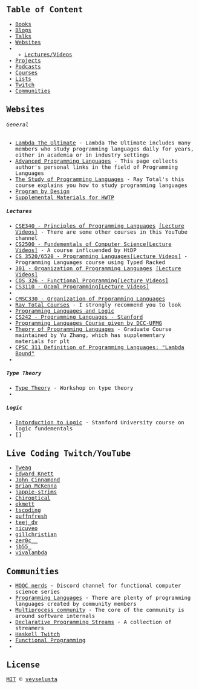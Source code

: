 
<samp>

## Table of Content

- [Books](#books)
- [Blogs](#blogs)
- [Talks](#talks)
- [Websites](#websites)
- * [Lectures/Videos](#lecture/videos)
- [Projects](#projects)
- [Podcasts](#podcasts)
- [Courses](#courses)
- [Lists](#lists)
- [Twitch](#twitch)
- [Communities](#communities)


## Websites

###### General
- [Lambda The Ultimate](http://lambda-the-ultimate.org/) - Lambda The Ultimate includes many members who study programming languages daily for years, either in academia or in industry settings
- [Advanced Programming Languages](http://di002.edv.uniovi.es/~labra/APL.html) - This page collects author's personal links in the field of Programming Languages
- [The Study of Programming Languages](https://cs.lmu.edu/~ray/notes/plstudy/) - Ray Total's this course explains you how to study programming languages
- [Program by Design](https://programbydesign.org/)
- [Supplemental Materials for HWTP](https://felleisen.org/matthias/htdp-plus.html)

##### Lectures
- [CSE340 - Principles of Programming Languages](https://adamdoupe.com/teaching/classes/cse340-principles-of-programming-languages-s16/) [[Lecture Videos]](https://www.youtube.com/playlist?list=PLK06XT3hFPzilgF1mi_hHqcXO1-o_8OEe) - There are some other courses in this YouTube channel
- [CS2500 - Fundementals of Computer Science](https://www.youtube.com/playlist?list=PLK06XT3hFPzilgF1mi_hHqcXO1-o_8OEe)[[Lecture Videos]](https://www.ccs.neu.edu/home/nderbinsky/fundies1/m1.html) - A course inflcuended by HtDP
- [CS 3520/6520 - Programming Languages](https://my.eng.utah.edu/~cs3520/f20/schedule.html)[[Lecture Videos]](https://www.youtube.com/@matthewflatt489/playlists) - Programming Languages course using Typed Racked
- [301 - Organization of Programming Languages](http://jeapostrophe.github.io/courses/2020/summer/301/course/) [[Lecture Videos]](https://www.youtube.com/watch?v=j2pYeKjq_60&list=PLB1enDd0fV0i5SWGe-A1YjmD8MmlGavIj&ab_channel=JayMcCarthy)
- [COS 326 - Functional Programming](https://www.cs.princeton.edu/courses/archive/fall21/cos326/schedule.php)[[Lecture Videos]](https://mediacentral.princeton.edu/channel/COS+326+Functional+Programming/174748251)
- [CS3110 - Ocaml Programming](https://cs3110.github.io/textbook/chapters/preface/about.html)[[Lecture Videos]](https://www.youtube.com/watch?v=MUcka_SvhLw&list=PLre5AT9JnKShBOPeuiD9b-I4XROIJhkIU&ab_channel=MichaelRyanClarkson)
- 
- [CMSC330 - Organization of Programming Languages](https://www.cs.umd.edu/class/spring2022/cmsc330/#schedule)
- [Ray Total Courses](https://cs.lmu.edu/~ray/) - I strongly recommend you to look
- [Programming Languages and Logic](https://www.cs.cornell.edu/courses/cs4110/2021fa/)
- [CS242 - Programming Languages - Stanford](https://web.stanford.edu/class/cs242/coursework.html)
- [Programming Languages Course given by DCC-UFMG](https://hanielb.github.io/2021.2-lp/)
- [Theory of Programming Languages](http://staff.ustc.edu.cn/~yuzhang/tpl/2020s/index.html#reading) - Graduate Course maintained by Yu Zhang, which has supplementary materials for plt
- [CPSC 311 Definition of Programming Languages: "Lambda Bound"]()
- 
##### Type Theory
- [Type Theory](https://functionalcs.github.io/curriculum/typetheory.html) - Workshop on type theory
- 

##### Logic
- [Intorduction to Logic](http://intrologic.stanford.edu/stanford/index.php) - Stanford University course on logic fundementals
- []



## Live Coding Twitch/YouTube
- [Tweag](https://www.youtube.com/@tweag/playlists)
- [Edward Knett](https://www.youtube.com/@EdwardKmett1/videos)
- [John Cinnamond](https://www.youtube.com/c/JohnCinnamond/streams)
- [Brian McKenna](https://www.youtube.com/@BrianMcKennaPuffnfresh)
- [jappie-strims](https://www.youtube.com/@jappie-strims3866/videos)
- [Chiroptical](https://www.youtube.com/c/Chiroptical/videos)
- [ekmett](https://www.twitch.tv/ekmett)
- [tscoding](https://www.twitch.tv/tsoding)
- [puffnfresh](https://www.twitch.tv/puffnfresh)
- [teej_dv](https://www.twitch.tv/teej_dv)
- [nicuveo](https://www.twitch.tv/nicuveo)
- [gillchristian](https://www.twitch.tv/gillchristian)
- [zer0c__ ](https://www.twitch.tv/zer0c__/videos)
- [jb55_](https://www.twitch.tv/jb55_)
- [vivalambda](https://www.twitch.tv/vivalambda)

## Communities
- [MOOC nerds](https://discord.gg/CCc8mN7V) - Discord channel for functional computer science series
- [Programming Languages](https://discord.gg/GBQyqvQK) - There are plenty of programming languages created by community members 
- [Multiprocess community](https://discord.gg/kYxxjSZQ) - The core of the community is around software internals
- [Declarative Programming Streams](https://discord.gg/2mPtw8Pn) - A collection of streamers
- [Haskell Twitch](https://discord.gg/gc7QWtP7)
- [Functional Programming](https://discord.gg/pjem2V2y)
- 
## License

[MIT](/license) © [veyselusta](https://github.com/veyselusta)

</samp>
